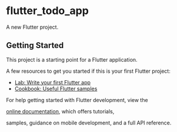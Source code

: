 # flutter_todo_app

A new Flutter project. 
<!-- 24:18: Create a New Task - https://www.youtube.com/watch?v=mMgr47QBZWA&t=1s -->

## Getting Started

This project is a starting point for a Flutter application.


A few resources to get you started if this is your first Flutter project:


- [Lab: Write your first Flutter app](https://docs.flutter.dev/get-started/codelab)
- [Cookbook: Useful Flutter samples](https://docs.flutter.dev/cookbook)


For help getting started with Flutter development, view the

[online documentation](https://docs.flutter.dev/), which offers tutorials,

samples, guidance on mobile development, and a full API reference.

